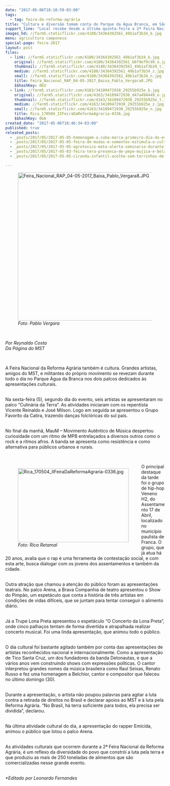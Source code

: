 ```yaml
---
date: "2017-05-06T18:10:59-03:00"
tags:
  - tag: feira-da-reforma-agrária
title: "Cultura e diversão tomam conta do Parque da Água Branca, em São Paulo"
support_line: "Local recebe desde a última quinta-feira a 2ª Feira Nacional da Reforma Agrária, organizada pelo MST."
images_hd: //farm5.staticflickr.com/4180/34364392561_49b1af3b34_b.jpg
menu: agricultura camponesa
special-page: feira-2017
layout: post
files:
  - link: //farm5.staticflickr.com/4180/34364392561_49b1af3b34_b.jpg
    original: //farm5.staticflickr.com/4180/34364392561_b6f9ef9c99_o.jpg
    thumbnail: //farm5.staticflickr.com/4180/34364392561_49b1af3b34_t.jpg
    medium: //farm5.staticflickr.com/4180/34364392561_49b1af3b34_z.jpg
    small: //farm5.staticflickr.com/4180/34364392561_49b1af3b34_n.jpg
    title: Feira_Nacional_RAP_04-05-2017_Baixa_Pablo_Vergara8.JPG
    $$hashKey: 0EU
  - link: //farm5.staticflickr.com/4163/34109472930_29255b925e_b.jpg
    original: //farm5.staticflickr.com/4163/34109472930_d47a494449_o.jpg
    thumbnail: //farm5.staticflickr.com/4163/34109472930_29255b925e_t.jpg
    medium: //farm5.staticflickr.com/4163/34109472930_29255b925e_z.jpg
    small: //farm5.staticflickr.com/4163/34109472930_29255b925e_n.jpg
    title: Rica_170504_IIFeiraDaReformaAgraria-0336.jpg
    $$hashKey: 0GA
created_date: "2017-05-06T18:46:34-03:00"
published: true
releated_posts:
  - _posts/2017/05/2017-05-05-homenagem-a-cuba-marca-primeiro-dia-do-espaco-literario-na-feira-nacional.md
  - _posts/2017/05/2017-05-05-feira-de-mudas-e-sementes-estimula-o-cultivo-de-plantas-e-hortalicas-em-casa.md
  - _posts/2017/05/2017-05-05-agrotoxico-mata-alerta-seminario-durante-a-2a-feira-nacional-da-reforma-agraria.md
  - _posts/2017/05/2017-05-03-feira-tera-presenca-de-pepe-mujica-e-bela-gil-em-conferencia-sobre-alimentacao-saudavel.md
  - _posts/2017/05/2017-05-05-ciranda-infantil-acolhe-sem-terrinhas-de-todo-o-brasil-na-feira-reforma-agraria.md

---
```

<figure class="image"><img alt="Feira_Nacional_RAP_04-05-2017_Baixa_Pablo_Vergara8.JPG" height="467" src="//farm5.staticflickr.com/4180/34364392561_49b1af3b34_b.jpg" width="700" />
<figcaption><em>Foto: Pablo Vergara</em></figcaption>
</figure>

<p>&nbsp;</p>

<p><em>Por </em><em>Reynaldo Costa<br />
Da P&aacute;gina do MST</em></p>

<p>&nbsp;</p>

<p>A Feira Nacional da Reforma Agr&aacute;ria tamb&eacute;m &eacute; cultura. Grandes artistas, amigos do MST, e militantes do pr&oacute;prio movimento se revezam durante todo o dia no Parque &Aacute;gua da Branca nos dois palcos dedicados &agrave;s apresenta&ccedil;&otilde;es culturais.</p>

<p><br />
Na sexta-feira (5), segundo dia do evento, seis artistas se apresentaram no palco &ldquo;Culin&aacute;ria da Terra&rdquo;. As atividades iniciaram com os repentista Vicente Reinaldo e Jos&eacute; Milson. Logo em seguida se apresentou o Grupo Favorito da Catira, trazendo dan&ccedil;as folcl&oacute;ricas do sul pa&iacute;s.</p>

<p><br />
No final da manh&atilde;, MauM &ndash; Movimento Aut&ecirc;ntico de M&uacute;sica despertou curiosidade com um ritmo de MPB entrela&ccedil;ados a diversos outros como o rock e a ritmos afros. A banda se apresenta como resist&ecirc;ncia e como alternativa para p&uacute;blicos urbanos e rurais.</p>

<p>&nbsp;</p>

<figure class="image" style="float:left"><img alt="Rica_170504_IIFeiraDaReformaAgraria-0336.jpg" height="233" src="//farm5.staticflickr.com/4163/34109472930_29255b925e_b.jpg" width="350" />
<figcaption><em>Foto: Rica Retamal</em></figcaption>
</figure>

<p>O principal destaque da tarde foi o grupo de hip-hop Veneno H2, do Assentamento 17 de Abril, localizado no munic&iacute;pio paulista de Franca. O grupo, que j&aacute; atua h&aacute; 20 anos, avalia que o rap &eacute; uma ferramenta de contesta&ccedil;&atilde;o social, e com esta arte, busca dialogar com os jovens dos assentamentos e tamb&eacute;m da cidade.</p>

<p><br />
Outra atra&ccedil;&atilde;o que chamou a aten&ccedil;&atilde;o do p&uacute;blico foram as apresenta&ccedil;&otilde;es teatrais. No palco Arena, a Brava Companhia de teatro apresentou o Show do Pimp&atilde;o, um espet&aacute;culo que conta a hist&oacute;ria de tr&ecirc;s artistas em condi&ccedil;&otilde;es de vidas dif&iacute;ceis, que se juntam para tentar conseguir o alimento di&aacute;rio.</p>

<p><br />
J&aacute; a Trupe Lona Preta apresentou o espet&aacute;culo &ldquo;O Concerto da Lona Preta&rdquo;, onde cinco palha&ccedil;os tentam de forma divertida e atrapalhada realizar concerto musical. Foi uma linda apresenta&ccedil;&atilde;o, que animou todo o p&uacute;blico.</p>

<p><br />
O dia cultural foi bastante agitado tamb&eacute;m por conta das apresenta&ccedil;&otilde;es de artistas reconhecidos nacional e internacionalmente. Como a apresenta&ccedil;&atilde;o de Tico Santa Cruz, um dos fundadores da banda Detonautas, e que a v&aacute;rios anos vem construindo shows com express&otilde;es pol&iacute;ticas. O cantor interpretou grandes nomes da m&uacute;sica brasileira como Raul Seixas, Renato Russo e fez uma homenagem a Belchior, cantor e compositor que faleceu no &uacute;ltimo domingo (30).</p>

<p><br />
Durante a apresenta&ccedil;&atilde;o, o artista n&atilde;o poupou palavras para agitar a luta contra a retirada de direitos no Brasil e declarar apoios ao MST e &agrave; luta pela Reforma Agr&aacute;ria. &ldquo;No Brasil, h&aacute; terra suficiente para todos, ela precisa ser dividida&rdquo;, declarou.</p>

<p><br />
Na &uacute;ltima atividade cultural do dia, a apresenta&ccedil;&atilde;o do rapper Emicida, animou o p&uacute;blico que lotou o palco Arena.</p>

<p><br />
As atividades culturais que ocorrem durante a 2&ordf; Feira Nacional da Reforma Agr&aacute;ria, &eacute; um reflexo da diversidade do povo que constr&oacute;i a luta pela terra e que produziu as mais de 250 toneladas de alimentos que s&atilde;o comercializadas nesse grande evento.</p>

<p><br />
<em>*Editado por Leonardo Fernandes</em></p>

<div class="webpki_lacunasoftware_com" id="webpki_lacunasoftware_com" style="display: none;">&nbsp;</div>
